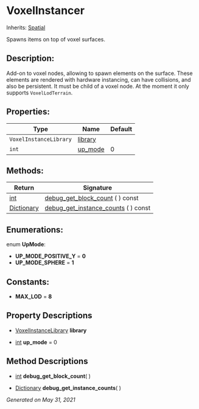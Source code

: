 # VoxelInstancer

Inherits: [Spatial](https://docs.godotengine.org/en/stable/classes/class_spatial.html)


Spawns items on top of voxel surfaces.

## Description: 

Add-on to voxel nodes, allowing to spawn elements on the surface. These elements are rendered with hardware instancing, can have collisions, and also be persistent. It must be child of a voxel node. At the moment it only supports `VoxelLodTerrain`.

## Properties: 


Type                    | Name                   | Default 
----------------------- | ---------------------- | --------
`VoxelInstanceLibrary`  | [library](#i_library)  |         
`int`                   | [up_mode](#i_up_mode)  | 0       
<p></p>

## Methods: 


Return                                                                              | Signature                                                           
----------------------------------------------------------------------------------- | --------------------------------------------------------------------
[int](https://docs.godotengine.org/en/stable/classes/class_int.html)                | [debug_get_block_count](#i_debug_get_block_count) ( ) const         
[Dictionary](https://docs.godotengine.org/en/stable/classes/class_dictionary.html)  | [debug_get_instance_counts](#i_debug_get_instance_counts) ( ) const 
<p></p>

## Enumerations: 

enum **UpMode**: 

- **UP_MODE_POSITIVE_Y** = **0**
- **UP_MODE_SPHERE** = **1**


## Constants: 

- **MAX_LOD** = **8**

## Property Descriptions

- [VoxelInstanceLibrary](VoxelInstanceLibrary.md)<span id="i_library"></span> **library**


- [int](https://docs.godotengine.org/en/stable/classes/class_int.html)<span id="i_up_mode"></span> **up_mode** = 0


## Method Descriptions

- [int](https://docs.godotengine.org/en/stable/classes/class_int.html)<span id="i_debug_get_block_count"></span> **debug_get_block_count**( ) 


- [Dictionary](https://docs.godotengine.org/en/stable/classes/class_dictionary.html)<span id="i_debug_get_instance_counts"></span> **debug_get_instance_counts**( ) 


_Generated on May 31, 2021_
